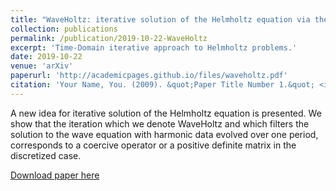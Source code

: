 ```yaml
---
title: "WaveHoltz: iterative solution of the Helmholtz equation via the wave equation"
collection: publications
permalink: /publication/2019-10-22-WaveHoltz
excerpt: 'Time-Domain iterative approach to Helmholtz problems.'
date: 2019-10-22
venue: 'arXiv'
paperurl: 'http://academicpages.github.io/files/waveholtz.pdf'
citation: 'Your Name, You. (2009). &quot;Paper Title Number 1.&quot; <i>Journal 1</i>. 1(1).'
---
```

A new idea for iterative solution of the Helmholtz equation is presented. We show that the iteration which we denote WaveHoltz and which filters the solution to the wave equation with harmonic data evolved over one period, corresponds to a coercive operator or a positive definite matrix in the discretized case.

[Download paper here](https://arxiv.org/pdf/1910.10148.pdf)

<!-- Recommended citation: Your Name, You. (2009). "Paper Title Number 1." <i>Journal 1</i>. 1(1). -->